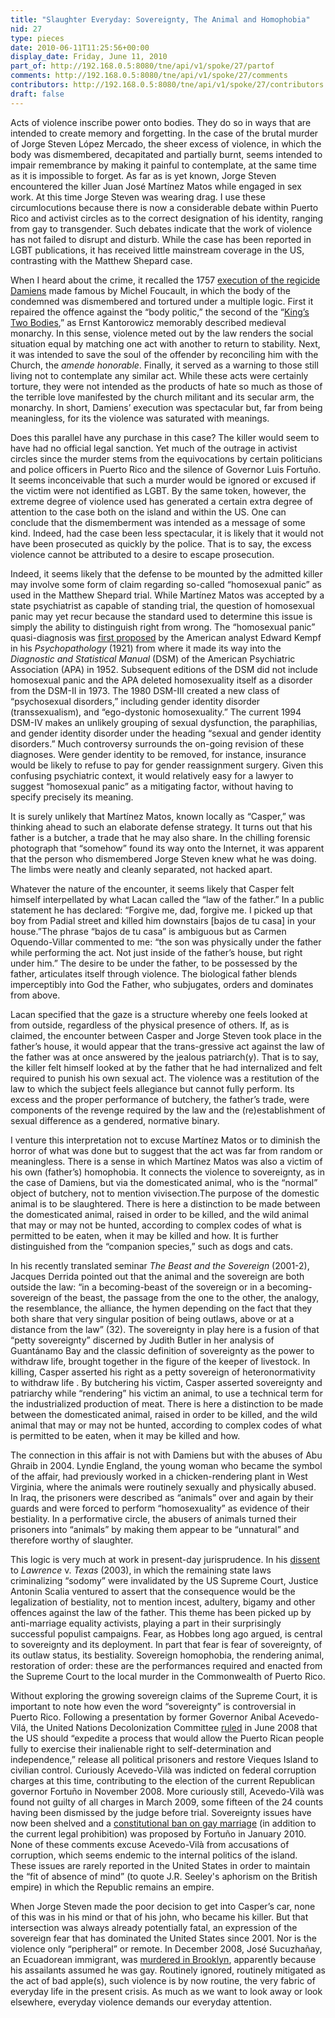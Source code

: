 ```yaml
---
title: "Slaughter Everyday: Sovereignty, The Animal and Homophobia"
nid: 27
type: pieces
date: 2010-06-11T11:25:56+00:00
display_date: Friday, June 11, 2010
part_of: http://192.168.0.5:8080/tne/api/v1/spoke/27/partof
comments: http://192.168.0.5:8080/tne/api/v1/spoke/27/comments
contributors: http://192.168.0.5:8080/tne/api/v1/spoke/27/contributors
draft: false
---
```


 Acts of violence inscribe power onto bodies. They do so in ways that are intended to create memory and forgetting. In the case of the brutal murder of Jorge Steven López Mercado, the sheer excess of violence, in which the body was dismembered, decapitated and partially burnt, seems intended to impair remembrance by making it painful to contemplate, at the same time as it is impossible to forget. As far as is yet known, Jorge Steven encountered the killer Juan José Martínez Matos while engaged in sex work. At this time Jorge Steven was wearing drag. I use these circumlocutions because there is now a considerable debate within Puerto Rico and activist circles as to the correct designation of his identity, ranging from gay to transgender. Such debates indicate that the work of violence has not failed to disrupt and disturb. While the case has been reported in LGBT publications, it has received little mainstream coverage in the US, contrasting with the Matthew Shepard case.

<span>When I heard about the crime, it recalled the 1757 [execution of the regicide Damiens](http://foucault.info/documents/disciplineAndPunish/foucault.disciplineAndPunish.torture.en.html) made famous by Michel Foucault, in which the body of the condemned was dismembered and tortured under a multiple logic. First it repaired the offence against the “body politic,” the second of the “[King’s Two Bodies](http://books.google.com/books?id=8ItLMTU38rEC&printsec=frontcover&dq=king%27s+two+bodies&source=bl&ots=bqspU2bLo9&sig=T3h30pPDaOe4vnpVIKEc5Y3V4xo&hl=en&ei=GXGMS6HbKoXp8Qay76WSDw&sa=X&oi=book_result&ct=result&resnum=4&ved=0CBwQ6AEwAw#v=onepage&q=&f),” as Ernst Kantorowicz memorably described medieval monarchy. In this sense, violence meted out by the law renders the social situation equal by matching one act with another to return to stability. Next, it was intended to save the soul of the offender by reconciling him with the Church, the *amende honorable*. Finally, it served as a warning to those still living not to contemplate any similar act. While these acts were certainly torture, they were not intended as the products of hate so much as those of the terrible love manifested by the church militant and its secular arm, the monarchy. In short, Damiens’ execution was spectacular but, far from being meaningless, for its the violence was saturated with meanings. </span>

<span>Does this parallel have any purchase in this case? The killer would seem to have had no official legal sanction. Yet much of the outrage in activist circles since the murder stems from the equivocations by certain politicians and police officers in Puerto Rico and the silence of Governor Luis Fortuño. It seems inconceivable that such a murder would be ignored or excused if the victim were not identified as LGBT. By the same token, however, the extreme degree of violence used has generated a certain extra degree of attention to the case both on the island and within the US. One can conclude that the dismemberment was intended as a message of some kind. Indeed, had the case been less spectacular, it is likely that it would not have been prosecuted as quickly by the police. That is to say, the excess violence cannot be attributed to a desire to escape prosecution. </span>

<span>Indeed, it seems likely that the defense to be mounted by the admitted killer may involve some form of claim regarding so-called “homosexual panic” as used in the Matthew Shepard trial. While Martínez Matos was accepted by a state psychiatrist as capable of standing trial, the question of homosexual panic may yet recur because the standard used to determine this issue is simply the ability to distinguish right from wrong. The “homosexual panic” quasi-diagnosis was [first proposed](http://www.aglp.org/gap/timeline.htm) by the American analyst Edward Kempf in his *Psychopathology* (1921) from where it made its way into the *Diagnostic and Statistical Manual* (DSM) of the American Psychiatric Association (APA) in 1952. Subsequent editions of the DSM did not include homosexual panic and the APA deleted homosexuality itself as a disorder from the DSM-II in 1973. The 1980 DSM-III created a new class of “psychosexual disorders,” including gender identity disorder (transsexualism), and “ego-dystonic homosexuality.” The current 1994 DSM-IV makes an unlikely grouping of sexual dysfunction, the paraphilias, and gender identity disorder under the heading “sexual and gender identity disorders.” Much controversy surrounds the on-going revision of these diagnoses. Were gender identity to be removed, for instance, insurance would be likely to refuse to pay for gender reassignment surgery. Given this confusing psychiatric context, it would relatively easy for a lawyer to suggest “homosexual panic” as a mitigating factor, without having to specify precisely its meaning.</span>

<span>It is surely unlikely that Martínez Matos, known locally as “Casper,” was thinking ahead to such an elaborate defense strategy. It turns out that his father is a butcher, a trade that he may also share. In the chilling forensic photograph that “somehow” found its way onto the Internet, it was apparent that the person who dismembered Jorge Steven knew what he was doing. </span>The limbs were neatly and cleanly separated, not hacked apart.

<span>Whatever the nature of the encounter, it seems likely that Casper felt himself interpellated by what Lacan called the “law of the father.” In a public statement he has declared: “Forgive me, dad, forgive me. I picked up that boy from Padial street and killed him downstairs \[bajos de tu casa\] in your house.”</span><span></span><span>The phrase “bajos de tu casa” is ambiguous but as Carmen Oquendo-Villar commented to me: “the son was physically under the father while performing the act. Not just inside of the father’s house, but right under him.” The desire to be under the father, to be possessed by the father, articulates itself through violence. The biological father blends imperceptibly into God the Father, who subjugates, orders and dominates from above.
</span>

<span>Lacan specified that the gaze is a structure whereby one feels looked at from outside, regardless of the physical presence of others. If, as is claimed, the encounter between Casper and Jorge Steven took place in the father’s house, it would appear that the trans-gressive act against the law of the father was at once answered by the jealous patriarch(y). That is to say, the killer felt himself looked at by the father that he had internalized and felt required to punish his own sexual act. The violence was a restitution of the law to which the subject feels allegiance but cannot fully perform. Its excess and the proper performance of butchery, the father’s trade, were components of the revenge required by the law and the (re)establishment of sexual difference as a gendered, normative binary.</span>

<span>I venture this interpretation not to excuse Martínez Matos or to diminish the horror of what was done but to suggest that the act was far from random or meaningless. There is a sense in which Martínez Matos was also a victim of his own (father’s) homophobia. It connects the violence to sovereignty, as in the case of Damiens, but via the domesticated animal, who is the “normal” object of butchery, not to mention vivisection.The purpose of the domestic animal is to be slaughtered. There is here a distinction to be made between the domesticated animal, raised in order to be killed, and the wild animal that may or may not be hunted, according to complex codes of what is permitted to be eaten, when it may be killed and how. It is further distinguished from the “companion species,” such as dogs and cats. </span>

<span>In his recently translated seminar *The Beast and the Sovereign* (2001-2), Jacques Derrida pointed out that the animal and the sovereign are both outside the law: “in a becoming-beast of the sovereign or in a becoming-sovereign of the beast, the passage from the one to the other, the analogy, the resemblance, the alliance, the hymen depending on the fact that they both share that very singular position of being outlaws, above or at a distance from the law” (32). The sovereignty in play here is a fusion of that “petty sovereignty” discerned by Judith Butler in her analysis of Guantánamo Bay and the classic definition of sovereignty as the power to withdraw life, brought together in the figure of the keeper of livestock. In killing, Casper asserted his right as a petty sovereign of heteronormativity to withdraw life . By butchering his victim, Casper asserted sovereignty and patriarchy while “rendering” his victim an animal, to use a technical term for the industrialized production of meat. There is here a distinction to be made between the domesticated animal, raised in order to be killed, and the wild animal that may or may not be hunted, according to complex codes of what is permitted to be eaten, when it may be killed and how. </span>

 The connection in this affair is not with Damiens but with the abuses of Abu Ghraib in 2004. Lyndie England, the young woman who became the symbol of the affair, had previously worked in a chicken-rendering plant in West Virginia, where the animals were routinely sexually and physically abused. In Iraq, the prisoners were described as “animals” over and again by their guards and were forced to perform “homosexuality” as evidence of their bestiality. In a performative circle, the abusers of animals turned their prisoners into “animals” by making them appear to be “unnatural” and therefore worthy of slaughter.

<span>This logic is very much at work in present-day jurisprudence. In his [dissent](http://www.law.cornell.edu/supct/html/02-102.ZD.html) to *Lawrence* v. *Texas* (2003), in which the remaining state laws criminalizing “sodomy” were invalidated by the US Supreme Court, Justice Antonin Scalia ventured to assert that the consequence would be the legalization of bestiality, not to mention incest, adultery, bigamy and other offences against the law of the father. This theme has been picked up by anti-marriage equality activists, playing a part in their surprisingly successful populist campaigns. Fear, as Hobbes long ago argued, is central to sovereignty and its deployment. In part that fear is fear of sovereignty, of its outlaw status, its bestiality. Sovereign homophobia, the rendering animal, restoration of order: these are the performances required and enacted from the Supreme Court to the local murder in the Commonwealth of Puerto Rico.</span>

<span>Without exploring the growing sovereign claims of the Supreme Court, it is important to note how even the word “sovereignty” is controversial in Puerto Rico. Following a presentation by former Governor Anibal Acevedo-Vilá, the United Nations Decolonization Committee [<span>ruled</span>](http://www.un.org/News/Press/docs//2008/gacol3176.doc.htm) in June 2008 that the US should “expedite a process that would allow the Puerto Rican people fully to exercise their inalienable right to self-determination and independence,” release all political prisoners and restore Vieques Island to civilian control. Curiously Acevedo-Vilà was indicted on federal corruption charges at this time, contributing to the election of the current Republican governor Fortuño in November 2008. More curiously still, Acevedo-Vilà was found not guilty of all charges in March 2009, some fifteen of the 24 counts having been dismissed by the judge before trial. Sovereignty issues have now been shelved and a [<span>constitutional ban on gay marriage</span>](http://www.prdailysun.com/news/Fortuo-proposes-ban-on-same-sex-marriage) (in addition to the current legal prohibition) was proposed by Fortuño in January 2010. None of these comments excuse Acevedo-Vilà from accusations of corruption, which seems endemic to the internal politics of the island. These issues are rarely reported in the United States in order to maintain the “fit of absence of mind” (to quote J.R. Seeley's aphorism on the British empire) in which the Republic remains an empire.</span>

 When Jorge Steven made the poor decision to get into Casper’s car, none of this was in his mind or that of his john, who became his killer. But that intersection was always already potentially fatal, an expression of the sovereign fear that has dominated the United States since 2001. Nor is the violence only “peripheral” or remote. In December 2008, José Sucuzhañay, an Ecuadorean immigrant, was [murdered in Brooklyn](http://www.nytimes.com/2008/12/17/opinion/17wed3.html?_r=1), apparently because his assailants assumed he was gay. Routinely ignored, routinely mitigated as the act of bad apple(s), such violence is by now routine, the very fabric of everyday life in the present crisis. As much as we want to look away or look elsewhere, everyday violence demands our everyday attention.
